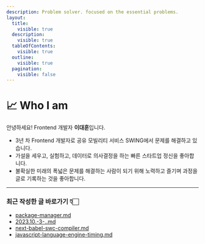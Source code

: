 ```yaml
---
description: Problem solver. focused on the essential problems.
layout:
  title:
    visible: true
  description:
    visible: true
  tableOfContents:
    visible: true
  outline:
    visible: true
  pagination:
    visible: false
---
```


# 📈 Who I am

안녕하세요! Frontend 개발자 **이대훈**입니다.

* 3년 차 Frontend 개발자로 공유 모빌리티 서비스 SWING에서 문제를 해결하고 있습니다.
* 가설을 세우고, 실험하고, 데이터로 의사결정을 하는 빠른 스타트업 정신을 좋아합니다.
* 불확실한 미래의 폭넓은 문제를 해결하는 사람이 되기 위해 노력하고 즐기며 과정을 글로 기록하는 것을 좋아합니다.



***

### 최근 작성한 글 바로가기 👇🏻

* [package-manager.md](frontend/monorepo/package-manager.md "mention")
* [2023.10.-3-..md](memoir/2023/2023.10.-3-..md "mention")
* [next-babel-swc-compiler.md](frontend/compiler/next-babel-swc-compiler.md "mention")
* [javascript-language-engine-timing.md](javascript/javascript-language-engine-timing.md "mention")
